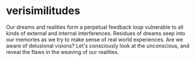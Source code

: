 # verisimilitudes
Our dreams and realities form a perpetual feedback loop vulnerable to all kinds of external and internal interferences. Residues of dreams seep into our memories as we try to make sense of real world experiences. Are we aware of delusional visions? Let's consciously look at the unconscious, and reveal the flaws in the weaving of our realities.
